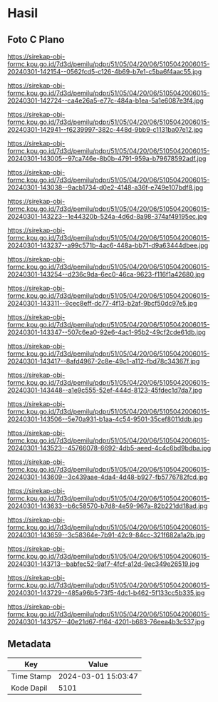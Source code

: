 # Hasil

## Foto C Plano

https://sirekap-obj-formc.kpu.go.id/7d3d/pemilu/pdpr/51/05/04/20/06/5105042006015-20240301-142154--0562fcd5-c126-4b69-b7e1-c5ba6f4aac55.jpg

https://sirekap-obj-formc.kpu.go.id/7d3d/pemilu/pdpr/51/05/04/20/06/5105042006015-20240301-142724--ca4e26a5-e77c-484a-b1ea-5a1e6087e3f4.jpg

https://sirekap-obj-formc.kpu.go.id/7d3d/pemilu/pdpr/51/05/04/20/06/5105042006015-20240301-142941--f6239997-382c-448d-9bb9-c1131ba07e12.jpg

https://sirekap-obj-formc.kpu.go.id/7d3d/pemilu/pdpr/51/05/04/20/06/5105042006015-20240301-143005--97ca746e-8b0b-4791-959a-b79678592adf.jpg

https://sirekap-obj-formc.kpu.go.id/7d3d/pemilu/pdpr/51/05/04/20/06/5105042006015-20240301-143038--9acb1734-d0e2-4148-a36f-e749e107bdf8.jpg

https://sirekap-obj-formc.kpu.go.id/7d3d/pemilu/pdpr/51/05/04/20/06/5105042006015-20240301-143223--1e44320b-524a-4d6d-8a98-374af49195ec.jpg

https://sirekap-obj-formc.kpu.go.id/7d3d/pemilu/pdpr/51/05/04/20/06/5105042006015-20240301-143237--a99c571b-4ac6-448a-bb71-d9a63444dbee.jpg

https://sirekap-obj-formc.kpu.go.id/7d3d/pemilu/pdpr/51/05/04/20/06/5105042006015-20240301-143254--d236c9da-6ec0-46ca-9623-f116f1a42680.jpg

https://sirekap-obj-formc.kpu.go.id/7d3d/pemilu/pdpr/51/05/04/20/06/5105042006015-20240301-143311--9cec8eff-dc77-4f13-b2af-9bcf50dc97e5.jpg

https://sirekap-obj-formc.kpu.go.id/7d3d/pemilu/pdpr/51/05/04/20/06/5105042006015-20240301-143347--507c6ea0-92e6-4ac1-95b2-49cf2cde61db.jpg

https://sirekap-obj-formc.kpu.go.id/7d3d/pemilu/pdpr/51/05/04/20/06/5105042006015-20240301-143417--8afd4967-2c8e-49c1-a112-fbd78c34367f.jpg

https://sirekap-obj-formc.kpu.go.id/7d3d/pemilu/pdpr/51/05/04/20/06/5105042006015-20240301-143448--a1e9c555-52ef-444d-8123-45fdec1d7da7.jpg

https://sirekap-obj-formc.kpu.go.id/7d3d/pemilu/pdpr/51/05/04/20/06/5105042006015-20240301-143506--5e70a931-b1aa-4c54-9501-35cef8011ddb.jpg

https://sirekap-obj-formc.kpu.go.id/7d3d/pemilu/pdpr/51/05/04/20/06/5105042006015-20240301-143523--45766078-6692-4db5-aeed-4c4c6bd9bdba.jpg

https://sirekap-obj-formc.kpu.go.id/7d3d/pemilu/pdpr/51/05/04/20/06/5105042006015-20240301-143609--3c439aae-4da4-4d48-b927-fb5776782fcd.jpg

https://sirekap-obj-formc.kpu.go.id/7d3d/pemilu/pdpr/51/05/04/20/06/5105042006015-20240301-143633--b6c58570-b7d8-4e59-967a-82b221dd18ad.jpg

https://sirekap-obj-formc.kpu.go.id/7d3d/pemilu/pdpr/51/05/04/20/06/5105042006015-20240301-143659--3c58364e-7b91-42c9-84cc-321f682a1a2b.jpg

https://sirekap-obj-formc.kpu.go.id/7d3d/pemilu/pdpr/51/05/04/20/06/5105042006015-20240301-143713--babfec52-9af7-4fcf-a12d-9ec349e26519.jpg

https://sirekap-obj-formc.kpu.go.id/7d3d/pemilu/pdpr/51/05/04/20/06/5105042006015-20240301-143729--485a96b5-73f5-4dc1-b462-5f133cc5b335.jpg

https://sirekap-obj-formc.kpu.go.id/7d3d/pemilu/pdpr/51/05/04/20/06/5105042006015-20240301-143757--40e21d67-f164-4201-b683-76eea4b3c537.jpg


## Metadata

| Key        | Value               |
| ---------- | ------------------- |
| Time Stamp | 2024-03-01 15:03:47 |
| Kode Dapil | 5101                |



